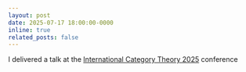 ```yaml
---
layout: post
date: 2025-07-17 18:00:00-0000
inline: true
related_posts: false
---
```


I delivered a talk at the [International Category Theory 2025](https://conference.math.muni.cz/ct2025/) conference
